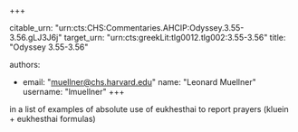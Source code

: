 +++


citable_urn: "urn:cts:CHS:Commentaries.AHCIP:Odyssey.3.55-3.56.gLJ3J6j"
target_urn: "urn:cts:greekLit:tlg0012.tlg002:3.55-3.56"
title: "Odyssey 3.55-3.56"

authors:
- email: "muellner@chs.harvard.edu"
  name: "Leonard Muellner"
  username: "lmuellner"
+++

<p>in a list of examples of absolute use of eukhesthai to report prayers (kluein + eukhesthai formulas)</p>